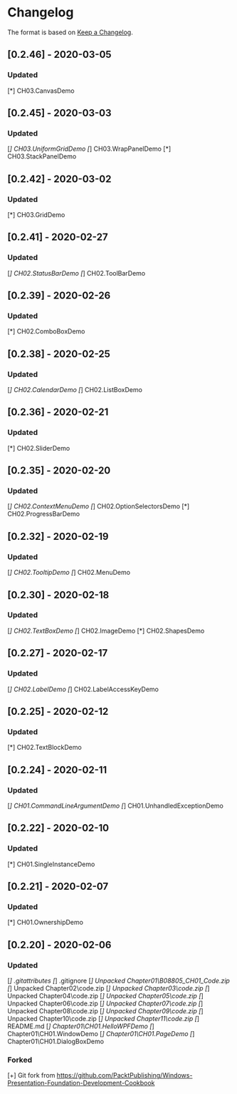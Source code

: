 # Changelog

The format is based on [Keep a Changelog](https://keepachangelog.com/en/1.0.0/).

## [0.2.46] - 2020-03-05
### Updated
  [*] CH03.CanvasDemo

## [0.2.45] - 2020-03-03
### Updated
  [*] CH03.UniformGridDemo
  [*] CH03.WrapPanelDemo
  [*] CH03.StackPanelDemo

## [0.2.42] - 2020-03-02
### Updated
  [*] CH03.GridDemo

## [0.2.41] - 2020-02-27
### Updated
  [*] CH02.StatusBarDemo
  [*] CH02.ToolBarDemo

## [0.2.39] - 2020-02-26
### Updated
  [*] CH02.ComboBoxDemo

## [0.2.38] - 2020-02-25
### Updated
  [*] CH02.CalendarDemo
  [*] CH02.ListBoxDemo

## [0.2.36] - 2020-02-21
### Updated
  [*] CH02.SliderDemo

## [0.2.35] - 2020-02-20
### Updated
  [*] CH02.ContextMenuDemo
  [*] CH02.OptionSelectorsDemo
  [*] CH02.ProgressBarDemo

## [0.2.32] - 2020-02-19
### Updated
  [*] CH02.TooltipDemo
  [*] CH02.MenuDemo

## [0.2.30] - 2020-02-18
### Updated
  [*] CH02.TextBoxDemo
  [*] CH02.ImageDemo
  [*] CH02.ShapesDemo

## [0.2.27] - 2020-02-17
### Updated
  [*] CH02.LabelDemo
  [*] CH02.LabelAccessKeyDemo

## [0.2.25] - 2020-02-12
### Updated
  [*] CH02.TextBlockDemo

## [0.2.24] - 2020-02-11
### Updated
  [*] CH01.CommandLineArgumentDemo
  [*] CH01.UnhandledExceptionDemo

## [0.2.22] - 2020-02-10
### Updated
  [*] CH01.SingleInstanceDemo

## [0.2.21] - 2020-02-07
### Updated
  [*] CH01.OwnershipDemo

## [0.2.20] - 2020-02-06
### Updated
  [*] .gitattributes
  [*] .gitignore
  [*] Unpacked Chapter01\B08805_CH01_Code.zip
  [*] Unpacked Chapter02\code.zip
  [*] Unpacked Chapter03\code.zip
  [*] Unpacked Chapter04\code.zip
  [*] Unpacked Chapter05\code.zip
  [*] Unpacked Chapter06\code.zip
  [*] Unpacked Chapter07\code.zip
  [*] Unpacked Chapter08\code.zip
  [*] Unpacked Chapter09\code.zip
  [*] Unpacked Chapter10\code.zip
  [*] Unpacked Chapter11\code.zip
  [*] README.md
  [*] Chapter01\CH01.HelloWPFDemo
  [*] Chapter01\CH01.WindowDemo
  [*] Chapter01\CH01.PageDemo
  [*] Chapter01\CH01.DialogBoxDemo
### Forked
  [+] Git fork from https://github.com/PacktPublishing/Windows-Presentation-Foundation-Development-Cookbook
